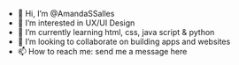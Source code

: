 - 👋 Hi, I’m @AmandaSSalles
- 👀 I’m interested in UX/UI Design
- 🌱 I’m currently learning html, css, java script & python
- 💞️ I’m looking to collaborate on building apps and websites
- 📫 How to reach me: send me a message here

<!---
AmandaSSalles/AmandaSSalles is a ✨ special ✨ repository because its `README.md` (this file) appears on your GitHub profile.
You can click the Preview link to take a look at your changes.
--->
